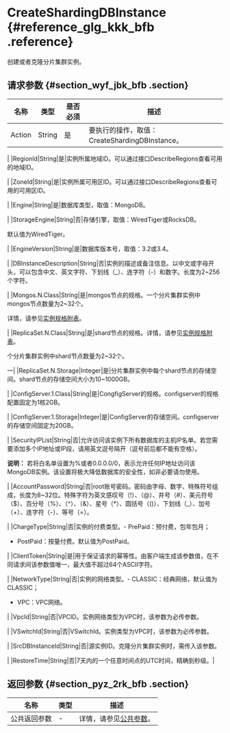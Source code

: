 # CreateShardingDBInstance {#reference_glg_kkk_bfb .reference}

创建或者克隆分片集群实例。

## 请求参数 {#section_wyf_jbk_bfb .section}

|名称|类型|是否必须|描述|
|--|--|----|--|
|Action|String|是|要执行的操作，取值：CreateShardingDBInstance。

|
|RegionId|String|是|实例所属地域ID。可以通过接口DescribeRegions查看可用的地域ID。

|
|ZoneId|String|是|实例所属可用区ID。可以通过接口DescribeRegions查看可用的可用区ID。

|
|Engine|String|是|数据库类型，取值：MongoDB。

|
|StorageEngine|String|否|存储引擎，取值：WiredTiger或RocksDB。

默认值为WiredTiger。

|
|EngineVersion|String|是|数据库版本号，取值：3.2或3.4。

|
|DBInstanceDescription|String|否|实例的描述或备注信息。以中文或字母开头，可以包含中文、英文字符、下划线（\_）、连字符（-）和数字。长度为2~256个字符。

|
|Mongos.N.Class|String|是|mongos节点的规格。一个分片集群实例中mongos节点数量为2~32个。

详情，请参见[实例规格附表](https://help.aliyun.com/document_detail/57141.html)。

|
|ReplicaSet.N.Class|String|是|shard节点的规格。详情，请参见[实例规格附表](https://help.aliyun.com/document_detail/57141.html)。

个分片集群实例中shard节点数量为2~32个。

一|
|ReplicaSet.N.Storage|Integer|是|分片集群实例中每个shard节点的存储空间。shard节点的存储空间大小为10~1000GB。

|
|ConfigServer.1.Class|String|是|CongfigServer的规格。configserver的规格配置固定为1核2GB。

|
|ConfigServer.1.Storage|Integer|是|ConfigServer的存储空间。configserver的存储空间固定为20GB。

|
|SecurityIPList|String|否|允许访问该实例下所有数据库的主机IP名单。若您需要添加多个IP地址或IP段，请用英文逗号隔开（逗号前后都不能有空格）。

**说明：** 若将白名单设置为%或者0.0.0.0/0，表示允许任何IP地址访问该MongoDB实例。该设置将极大降低数据库的安全性，如非必要请勿使用。

|
|AccountPassword|String|否|root账号密码。密码由字母、数字、特殊符号组成，长度为8~32位。特殊字符为英文感叹号（!）、（@）、井号（\#）、美元符号（$）、百分号（%）、（^）、（&）、星号（\*）、圆括号（\(\)）、下划线（\_）、加号（+）、连字符（-）、等号（=）。

|
|ChargeType|String|否|实例的付费类型。-   PrePaid：预付费，包年包月；
-   PostPaid：按量付费。默认值为PostPaid。

|
|ClientToken|String|是|用于保证请求的幂等性。由客户端生成该参数值，在不同请求间该参数值唯一，最大值不超过64个ASCII字符。

|
|NetworkType|String|否|实例的网络类型。-   CLASSIC：经典网络，默认值为CLASSIC；
-   VPC：VPC网络。

|
|VpcId|String|否|VPCID。实例网络类型为VPC时，该参数为必传参数。

|
|VSwitchId|String|否|VSwitchId。实例类型为VPC时，该参数为必传参数。

|
|SrcDBInstanceId|String|否|源实例ID。克隆分片集群实例时，需传入该参数。

|
|RestoreTime|String|否|7天内的一个任意时间点的UTC时间，精确到秒级。|

## 返回参数 {#section_pyz_2rk_bfb .section}

|名称|类型|描述|
|--|--|--|
|公共返回参数|-|详情，请参见[公共参数](intl.zh-CN/API参考/API参考/公共参数.md#)。|


